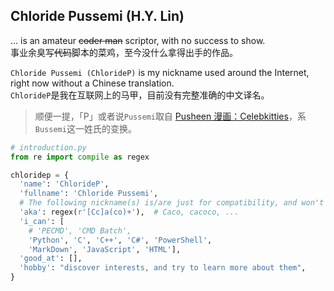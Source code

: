 ## Chloride Pussemi (H.Y. Lin)
... is an amateur ~~coder man~~ scriptor, with no success to show.  
事业余臭写~~代码~~脚本的菜鸡，至今没什么拿得出手的作品。

`Chloride Pussemi (ChlorideP)` is my nickname used around the Internet, right now without a Chinese translation.  
`ChlorideP`是我在互联网上的马甲，目前没有完整准确的中文译名。

> 顺便一提，「P」或者说`Pussemi`取自 [Pusheen 漫画：Celebkitties](https://pusheen.com/1033-2/)，系`Bussemi`这一姓氏的变换。

```python
# introduction.py
from re import compile as regex

chloridep = {
  'name': 'ChlorideP',
  'fullname': 'Chloride Pussemi',
  # The following nickname(s) is/are just for compatibility, and won't use anymore.
  'aka': regex(r'[Cc]a(co)+'),  # Caco, cacoco, ...
  'i_can': [
    # 'PECMD', 'CMD Batch', 
    'Python', 'C', 'C++', 'C#', 'PowerShell',
    'MarkDown', 'JavaScript', 'HTML'],
  'good_at': [],
  'hobby': "discover interests, and try to learn more about them",
}
```
